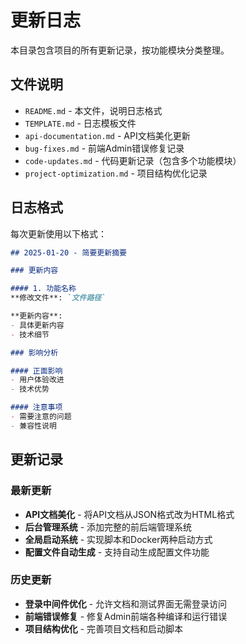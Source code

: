 # 更新日志

本目录包含项目的所有更新记录，按功能模块分类整理。

## 文件说明

- `README.md` - 本文件，说明日志格式
- `TEMPLATE.md` - 日志模板文件
- `api-documentation.md` - API文档美化更新
- `bug-fixes.md` - 前端Admin错误修复记录
- `code-updates.md` - 代码更新记录（包含多个功能模块）
- `project-optimization.md` - 项目结构优化记录

## 日志格式

每次更新使用以下格式：

```markdown
## 2025-01-20 - 简要更新摘要

### 更新内容

#### 1. 功能名称
**修改文件**: `文件路径`

**更新内容**:
- 具体更新内容
- 技术细节

### 影响分析

#### 正面影响
- 用户体验改进
- 技术优势

#### 注意事项
- 需要注意的问题
- 兼容性说明
```

## 更新记录

### 最新更新
- **API文档美化** - 将API文档从JSON格式改为HTML格式
- **后台管理系统** - 添加完整的前后端管理系统
- **全局启动系统** - 实现脚本和Docker两种启动方式
- **配置文件自动生成** - 支持自动生成配置文件功能

### 历史更新
- **登录中间件优化** - 允许文档和测试界面无需登录访问
- **前端错误修复** - 修复Admin前端各种编译和运行错误
- **项目结构优化** - 完善项目文档和启动脚本
